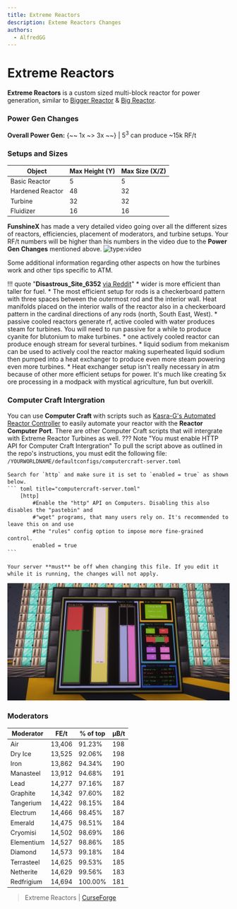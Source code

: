 ```yaml
---
title: Extreme Reactors
description: Exteme Reactors Changes
authors:
  - AlfredGG
---  
```


# Extreme Reactors

**Extreme Reactors** is a custom sized multi-block reactor for power generation, similar to [Bigger Reactor](https://legacy.curseforge.com/minecraft/mc-mods/biggerreactors) & [Big Reactor](https://legacy.curseforge.com/minecraft/mc-mods/big-reactors).

### Power Gen Changes

**Overall Power Gen:** {~~ 1x ~> 3x ~~} | 5<sup>3</sup> can produce ~15k RF/t

### Setups and Sizes

|Object|Max Height (Y)|Max Size (X/Z)|
|---|---|---|
|Basic Reactor|5|5|
|Hardened Reactor|48|32|
|Turbine|32|32|
|Fluidizer|16|16|

**FunshineX** has made a very detailed video going over all the different sizes of reactors, efficiencies, placement of moderators, and turbine setups. Your RF/t numbers will be higher than his numbers in the video due to the **Power Gen Changes** mentioned above.
![type:video](https://youtube.com/embed/dVdZJsvWuQk)

Some additional information regarding other aspects on how the turbines work and other tips specific to ATM.

!!! quote "**Disastrous_Site_6352** [via Reddit](https://www.reddit.com/r/allthemods/comments/15ih6ug/comment/juw8es4/)"
    * wider is more efficient than taller for fuel.
    * The most efficient setup for rods is a checkerboard pattern with three spaces between the outermost rod and the interior wall. Heat manifolds placed on the interior walls of the reactor also in a checkerboard pattern in the cardinal directions of any rods (north, South East, West).
    * passive cooled reactors generate rf, active cooled with water produces steam for turbines. You will need to run passive for a while to produce cyanite for blutonium to make turbines.
    * one actively cooled reactor can produce enough stream for several turbines.
    * liquid sodium from mekanism can be used to actively cool the reactor making superheated liquid sodium then pumped into a heat exchanger to produce even more steam powering even more turbines.
    * Heat exchanger setup isn't really necessary in atm because of other more efficient setups for power. It's much like creating 5x ore processing in a modpack with mystical agriculture, fun but overkill.


### Computer Craft Intergration
You can use **Computer Craft** with scripts such as [Kasra-G's Automated Reactor Controller](https://github.com/Kasra-G/ReactorController) to easily automate your reactor with the **Reactor Computer Port**. There are other Computer Craft scripts that will intergrate with Extreme Reactor Turbines as well. 
??? Note "You must enable HTTP API for Computer Craft Intergration"
    To pull the script above as outlined in the repo's instructions, you must edit the following file:<br>
    `/YOURWORLDNAME/defaultconfigs/computercraft-server.toml`

    Search for `http` and make sure it is set to `enabled = true` as shown below.
    ``` toml title="computercraft-server.toml"
        [http]
            #Enable the "http" API on Computers. Disabling this also disables the "pastebin" and
            #"wget" programs, that many users rely on. It's recommended to leave this on and use
            #the "rules" config option to impose more fine-grained control.
            enabled = true
    ```

    Your server **must** be off when changing this file. If you edit it while it is running, the changes will not apply.

![](img/extreme_reactors_cc_kasrag.jpg)

### Moderators

| Moderator | FE/t 	| % of top  | μB/t 	|
| --------- | ---- 	| --------  | ---- 	|
| Air 		| 13,406 | 91.23% 	| 198 	|
| Dry Ice 	| 13,525 | 92.06% 	| 198 	|
| Iron 		| 13,862 | 94.34% 	| 190 	|
| Manasteel | 13,912 | 94.68% 	| 191 	|
| Lead 		| 14,277 | 97.16% 	| 187 	|
| Graphite 	| 14,342 | 97.60% 	| 182 	|
| Tangerium | 14,422 | 98.15% 	| 184 	|
| Electrum 	| 14,466 | 98.45% 	| 187 	|
| Emerald 	| 14,475 | 98.51% 	| 184 	|
| Cryomisi	| 14,502 | 98.69% 	| 186 	|
| Elementium| 14,527 | 98.86% 	| 185 	|
| Diamond 	| 14,573 | 99.18% 	| 184 	|
| Terrasteel| 14,625 | 99.53% 	| 185 	|
| Netherite	| 14,629 | 99.56% 	| 183 	|
| Redfrigium| 14,694 | 100.00%	| 181 	|

> Extreme Reactors | [CurseForge](https://legacy.curseforge.com/minecraft/mc-mods/extreme-reactors)
